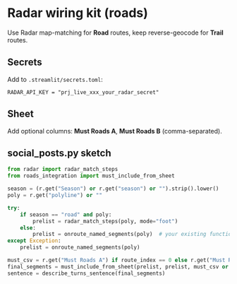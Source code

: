# Radar wiring kit (roads)

Use Radar map-matching for **Road** routes, keep reverse-geocode for **Trail** routes.

## Secrets
Add to `.streamlit/secrets.toml`:
```
RADAR_API_KEY = "prj_live_xxx_your_radar_secret"
```

## Sheet
Add optional columns: **Must Roads A**, **Must Roads B** (comma-separated).

## social_posts.py sketch
```python
from radar import radar_match_steps
from roads_integration import must_include_from_sheet

season = (r.get("Season") or r.get("season") or "").strip().lower()
poly = r.get("polyline") or ""

try:
    if season == "road" and poly:
        prelist = radar_match_steps(poly, mode="foot")
    else:
        prelist = onroute_named_segments(poly)  # your existing function
except Exception:
    prelist = onroute_named_segments(poly)

must_csv = r.get("Must Roads A") if route_index == 0 else r.get("Must Roads B")
final_segments = must_include_from_sheet(prelist, prelist, must_csv or "")
sentence = describe_turns_sentence(final_segments)
```
